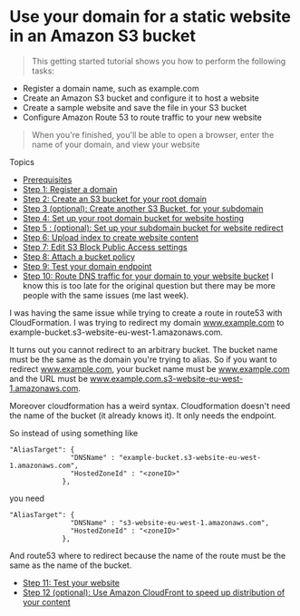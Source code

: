 # Use your domain for a static website in an Amazon S3 bucket

> This getting started tutorial shows you how to perform the following tasks:

<ul>
    <li>
      Register a domain name, such as example.com
  </li>
  <li>
    Create an Amazon S3 bucket and configure it to host a website
  </li>
    <li>
    Create a sample website and save the file in your S3 bucket
  </li>
    <li>
    Configure Amazon Route 53 to route traffic to your new website
  </li>
</ul>

> When you're finished, you'll be able to open a browser, enter the name of your domain, and view your website

Topics 

- [Prerequisites](https://docs.aws.amazon.com/Route53/latest/DeveloperGuide/getting-started-s3.html#getting-started-prerequisites)
- [Step 1: Register a domain](https://docs.aws.amazon.com/Route53/latest/DeveloperGuide/getting-started-s3.html#getting-started-find-domain-name)
- [Step 2: Create an S3 bucket for your root domain](https://docs.aws.amazon.com/Route53/latest/DeveloperGuide/getting-started-s3.html#getting-started-create-s3-website-bucket)
- [Step 3 (optional): Create another S3 Bucket, for your subdomain](https://docs.aws.amazon.com/Route53/latest/DeveloperGuide/getting-started-s3.html#getting-started-create-s3-www-bucket)
- [Step 4: Set up your root domain bucket for website hosting](https://docs.aws.amazon.com/Route53/latest/DeveloperGuide/getting-started-s3.html#getting-started-configure-root-for-website)
- [Step 5 : (optional): Set up your subdomain bucket for website redirect](https://docs.aws.amazon.com/Route53/latest/DeveloperGuide/getting-started-s3.html#getting-started-subdomain-bucket-redirect)
- [Step 6: Upload index to create website content](https://docs.aws.amazon.com/Route53/latest/DeveloperGuide/getting-started-s3.html#getting-started-upload-content)
- [Step 7: Edit S3 Block Public Access settings](https://docs.aws.amazon.com/Route53/latest/DeveloperGuide/getting-started-s3.html#getting-started-block-access)
- [Step 8: Attach a bucket policy](https://docs.aws.amazon.com/Route53/latest/DeveloperGuide/getting-started-s3.html#getting-started-attach-policy)
- [Step 9: Test your domain endpoint](https://docs.aws.amazon.com/Route53/latest/DeveloperGuide/getting-started-s3.html#getting-started-test-domain-endpoint)
- [Step 10: Route DNS traffic for your domain to your website bucket](https://docs.aws.amazon.com/Route53/latest/DeveloperGuide/getting-started-s3.html#getting-started-create-alias)
      I know this is too late for the original question but there may be more people with the same issues (me last week).

I was having the same issue while trying to create a route in route53 with CloudFormation. I was trying to redirect my domain www.example.com to example-bucket.s3-website-eu-west-1.amazonaws.com.

It turns out you cannot redirect to an arbitrary bucket. The bucket name must be the same as the domain you're trying to alias. So if you want to redirect www.example.com, your bucket name must be www.example.com and the URL must be www.example.com.s3-website-eu-west-1.amazonaws.com.

Moreover cloudformation has a weird syntax. Cloudformation doesn't need the name of the bucket (it already knows it). It only needs the endpoint.

So instead of using something like
```
"AliasTarget": {
               "DNSName" : "example-bucket.s3-website-eu-west-1.amazonaws.com",
               "HostedZoneId" : "<zoneID>"
             },
```
you need
```
"AliasTarget": {
               "DNSName" : "s3-website-eu-west-1.amazonaws.com",
               "HostedZoneId" : "<zoneID>"
             },
```
And route53 where to redirect because the name of the route must be the same as the name of the bucket.


- [Step 11: Test your website](https://docs.aws.amazon.com/Route53/latest/DeveloperGuide/getting-started-s3.html#getting-started-test)
- [Step 12 (optional): Use Amazon CloudFront to speed up distribution of your content](https://docs.aws.amazon.com/Route53/latest/DeveloperGuide/getting-started-s3.html#getting-started-cloudfront)
